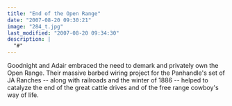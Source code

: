 ```yaml
---
title: "End of the Open Range"
date: "2007-08-20 09:30:21"
image: "284_t.jpg"
last_modified: "2007-08-20 09:34:30"
description: |
  "#"
---
```


Goodnight and Adair embraced the need to demark and privately own the Open Range. Their massive barbed wiring project for the Panhandle's set of JA Ranches -- along with railroads and the winter of 1886 -- helped to catalyze the end of the great cattle drives and of the free range cowboy's way of life.
